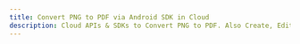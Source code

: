---title: Convert PNG to PDF via Android SDK in Clouddescription: Cloud APIs & SDKs to Convert PNG to PDF. Also Create, Edit & Render Microsoft Word & OpenOffice documents in the Cloud.---